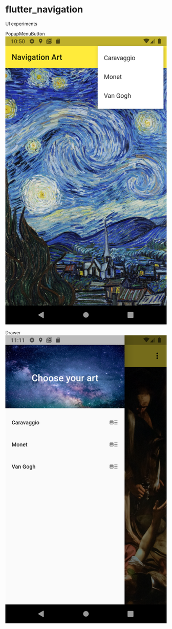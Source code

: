 # flutter_navigation

UI experiments

PopupMenuButton
![popupmenubutton](./screenshots/popupmenubutton.png)

Drawer
![drawer](./screenshots/drawer.png)
